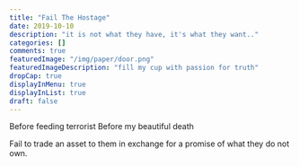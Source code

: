 ```yaml
---
title: "Fail The Hostage"
date: 2019-10-10
description: "it is not what they have, it's what they want.."
categories: []
comments: true
featuredImage: "/img/paper/door.png"
featuredImageDescription: "fill my cup with passion for truth"
dropCap: true
displayInMenu: true
displayInList: true
draft: false
---
```


Before feeding terrorist
Before my beautiful death

Fail to trade an asset to them in exchange for a promise of what they do not own.   